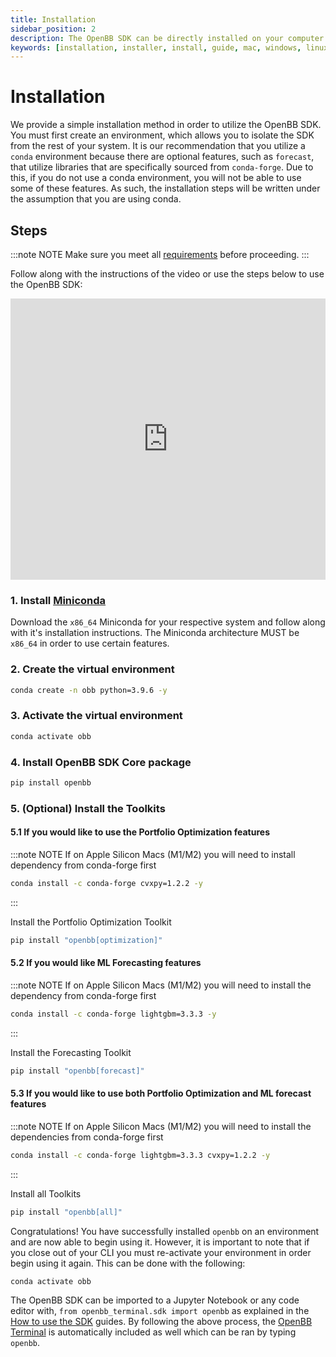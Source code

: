 ```yaml
---
title: Installation
sidebar_position: 2
description: The OpenBB SDK can be directly installed on your computer via our installation instructions. Within this section, you are guided through the installation process and how to launch the program. If you struggle with the installation process, please don’t hesitate to reach us on Discord or visit our contact page.
keywords: [installation, installer, install, guide, mac, windows, linux, python, github, macos, how to, explanation, openbb sdk]
---
```


# Installation

We provide a simple installation method in order to utilize the OpenBB SDK. You must first create an environment, which allows you to isolate the SDK from the rest of your system. It is our recommendation that you utilize a `conda` environment because there are optional features, such as `forecast`, that utilize libraries that are specifically sourced from `conda-forge`. Due to this, if you do not use a conda environment, you will not be able to use some of these features. As such, the installation steps will be written under the assumption that you are using conda.

## Steps

:::note NOTE
Make sure you meet all [requirements](requirements.md) before proceeding.
:::

<p>Follow along with the instructions of the video or use the steps below to use the OpenBB SDK:</p>

<iframe width="100%" height="450" src="https://www.youtube.com/embed/gQu6Paz5xN4" title="YouTube video player" frameborder="0" allow="accelerometer; autoplay; clipboard-write; encrypted-media; gyroscope; picture-in-picture; web-share" allowfullscreen></iframe>

### 1. **Install [Miniconda](https://docs.conda.io/en/latest/miniconda.html)**

   Download the `x86_64` Miniconda for your respective system and follow along
   with it's installation instructions. The Miniconda architecture MUST be
   `x86_64` in order to use certain features.

### 2. **Create the virtual environment**

```bash
conda create -n obb python=3.9.6 -y
```

### 3. **Activate the virtual environment**

```bash
conda activate obb
```

### 4. **Install OpenBB SDK Core package**

```bash
pip install openbb
```

### 5. **(Optional) Install the Toolkits**

#### 5.1 **If you would like to use the Portfolio Optimization features**

:::note NOTE
If on Apple Silicon Macs (M1/M2) you will need to install dependency from conda-forge first
```bash
conda install -c conda-forge cvxpy=1.2.2 -y
```
:::


Install the Portfolio Optimization Toolkit

```bash
pip install "openbb[optimization]"
```

#### 5.2 **If you would like ML Forecasting features**

:::note NOTE
If on Apple Silicon Macs (M1/M2) you will need to install the dependency from conda-forge first
```bash
conda install -c conda-forge lightgbm=3.3.3 -y
```
:::

Install the Forecasting Toolkit

```bash
pip install "openbb[forecast]"
```

#### 5.3 **If you would like to use both Portfolio Optimization and ML forecast features**

:::note NOTE
If on Apple Silicon Macs (M1/M2) you will need to install the dependencies from conda-forge first
```bash
conda install -c conda-forge lightgbm=3.3.3 cvxpy=1.2.2 -y
```
:::

Install all Toolkits

```bash
pip install "openbb[all]"
```

Congratulations! You have successfully installed `openbb` on an environment and are now able to begin using it. However, it is important to note that if you close out of your CLI you must re-activate your environment in order begin using it again. This can be done with the following:

```bash
conda activate obb
```

The OpenBB SDK can be imported to a Jupyter Notebook or any code editor with, `from openbb_terminal.sdk import openbb` as explained in the [How to use the SDK](https://docs.openbb.co/sdk/guides/basics) guides. By following the above process, the [OpenBB Terminal](https://docs.openbb.co/terminal) is automatically included as well which can be ran by typing `openbb`.

